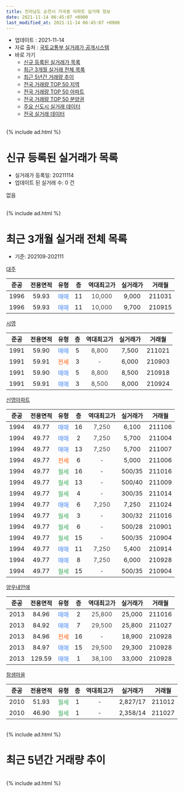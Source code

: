 ```yaml
---
title: 전라남도 순천시 가곡동 아파트 실거래 정보
date: 2021-11-14 06:45:07 +0900
last_modified_at: 2021-11-14 06:45:07 +0900
---
```


* 업데이트 : 2021-11-14
* 자료 출처 : [국토교통부 실거래가 공개시스템](http://rt.molit.go.kr)
* 바로 가기
    * [신규 등록된 실거래가 목록](#신규-등록된-실거래가-목록)
    * [최근 3개월 실거래 전체 목록](#최근-3개월-실거래-전체-목록)
    * [최근 5년간 거래량 추이](#최근-5년간-거래량-추이)
    * [전국 거래량 TOP 50 지역](https://inasie.github.io/apt-trade-info/최근-3개월-전국에서-가장-거래가-많이-발생한-지역)
    * [전국 거래량 TOP 50 아파트](https://inasie.github.io/apt-trade-info/최근-3개월-전국에서-가장-거래가-많이-발생한-아파트)
    * [전국 거래량 TOP 50 분양권](https://inasie.github.io/apt-trade-info/최근-3개월-전국에서-가장-거래가-많이-발생한-분양권)
    * [주요 신도시 실거래 데이터](https://inasie.github.io/apt-trade-info/주요-신도시)
    * [전국 실거래 데이터](https://inasie.github.io/apt-trade-info/전국)
<br>
{% include ad.html %}
<br>

# 신규 등록된 실거래가 목록
* 실거래가 등록일: 20211114
* 업데이트 된 실거래 수: 0 건

없음

<br>
{% include ad.html %}
<br>

# 최근 3개월 실거래 전체 목록
* 기준: 202109-202111


[대주](https://search.naver.com/search.naver?query=%EC%A0%84%EB%9D%BC%EB%82%A8%EB%8F%84+%EC%88%9C%EC%B2%9C%EC%8B%9C+%EA%B0%80%EA%B3%A1%EB%8F%99+%EB%8C%80%EC%A3%BC)

|준공|전용면적|유형|층|역대최고가|실거래가|거래월|
|:---:|:---:|:---:|:---:|:---:|:---:|:---:|
|1996|59.93|<span style="color:#4285f3">매매</span>|11|<span style="color:#444444">10,000</span>|9,000|211031|
|1996|59.93|<span style="color:#4285f3">매매</span>|11|<span style="color:#444444">10,000</span>|9,700|210915|

[시영](https://search.naver.com/search.naver?query=%EC%A0%84%EB%9D%BC%EB%82%A8%EB%8F%84+%EC%88%9C%EC%B2%9C%EC%8B%9C+%EA%B0%80%EA%B3%A1%EB%8F%99+%EC%8B%9C%EC%98%81)

|준공|전용면적|유형|층|역대최고가|실거래가|거래월|
|:---:|:---:|:---:|:---:|:---:|:---:|:---:|
|1991|59.90|<span style="color:#4285f3">매매</span>|5|<span style="color:#444444">8,800</span>|7,500|211021|
|1991|59.91|<span style="color:#ff5a00">전세</span>|3|<span style="color:#444444">-</span>|6,000|210903|
|1991|59.90|<span style="color:#4285f3">매매</span>|5|<span style="color:#444444">8,800</span>|8,500|210918|
|1991|59.91|<span style="color:#4285f3">매매</span>|3|<span style="color:#444444">8,500</span>|8,000|210924|

[신영아파트](https://search.naver.com/search.naver?query=%EC%A0%84%EB%9D%BC%EB%82%A8%EB%8F%84+%EC%88%9C%EC%B2%9C%EC%8B%9C+%EA%B0%80%EA%B3%A1%EB%8F%99+%EC%8B%A0%EC%98%81%EC%95%84%ED%8C%8C%ED%8A%B8)

|준공|전용면적|유형|층|역대최고가|실거래가|거래월|
|:---:|:---:|:---:|:---:|:---:|:---:|:---:|
|1994|49.77|<span style="color:#4285f3">매매</span>|16|<span style="color:#444444">7,250</span>|6,100|211106|
|1994|49.77|<span style="color:#4285f3">매매</span>|2|<span style="color:#444444">7,250</span>|5,700|211004|
|1994|49.77|<span style="color:#4285f3">매매</span>|13|<span style="color:#444444">7,250</span>|5,700|211007|
|1994|49.77|<span style="color:#ff5a00">전세</span>|6|<span style="color:#444444">-</span>|5,000|211006|
|1994|49.77|<span style="color:#34a853">월세</span>|16|<span style="color:#444444">-</span>|500/35|211016|
|1994|49.77|<span style="color:#34a853">월세</span>|13|<span style="color:#444444">-</span>|500/40|211009|
|1994|49.77|<span style="color:#34a853">월세</span>|4|<span style="color:#444444">-</span>|300/35|211014|
|1994|49.77|<span style="color:#4285f3">매매</span>|6|<span style="color:#444444">7,250</span>|7,250|211024|
|1994|49.77|<span style="color:#34a853">월세</span>|3|<span style="color:#444444">-</span>|300/32|211016|
|1994|49.77|<span style="color:#34a853">월세</span>|6|<span style="color:#444444">-</span>|500/28|210901|
|1994|49.77|<span style="color:#34a853">월세</span>|15|<span style="color:#444444">-</span>|500/35|210904|
|1994|49.77|<span style="color:#4285f3">매매</span>|11|<span style="color:#444444">7,250</span>|5,400|210914|
|1994|49.77|<span style="color:#4285f3">매매</span>|8|<span style="color:#444444">7,250</span>|6,000|210928|
|1994|49.77|<span style="color:#34a853">월세</span>|15|<span style="color:#444444">-</span>|500/35|210904|

[양우내안애](https://search.naver.com/search.naver?query=%EC%A0%84%EB%9D%BC%EB%82%A8%EB%8F%84+%EC%88%9C%EC%B2%9C%EC%8B%9C+%EA%B0%80%EA%B3%A1%EB%8F%99+%EC%96%91%EC%9A%B0%EB%82%B4%EC%95%88%EC%95%A0)

|준공|전용면적|유형|층|역대최고가|실거래가|거래월|
|:---:|:---:|:---:|:---:|:---:|:---:|:---:|
|2013|84.96|<span style="color:#4285f3">매매</span>|2|<span style="color:#444444">25,800</span>|25,000|211016|
|2013|84.92|<span style="color:#4285f3">매매</span>|7|<span style="color:#444444">29,500</span>|25,800|211027|
|2013|84.96|<span style="color:#ff5a00">전세</span>|16|<span style="color:#444444">-</span>|18,900|210928|
|2013|84.97|<span style="color:#4285f3">매매</span>|15|<span style="color:#444444">29,500</span>|29,300|210928|
|2013|129.59|<span style="color:#4285f3">매매</span>|1|<span style="color:#444444">38,100</span>|33,000|210928|

[참샘마을](https://search.naver.com/search.naver?query=%EC%A0%84%EB%9D%BC%EB%82%A8%EB%8F%84+%EC%88%9C%EC%B2%9C%EC%8B%9C+%EA%B0%80%EA%B3%A1%EB%8F%99+%EC%B0%B8%EC%83%98%EB%A7%88%EC%9D%84)

|준공|전용면적|유형|층|역대최고가|실거래가|거래월|
|:---:|:---:|:---:|:---:|:---:|:---:|:---:|
|2010|51.93|<span style="color:#34a853">월세</span>|1|<span style="color:#444444">-</span>|2,827/17|211012|
|2010|46.90|<span style="color:#34a853">월세</span>|1|<span style="color:#444444">-</span>|2,358/14|211027|


<br>
{% include ad.html %}
<br>

# 최근 5년간 거래량 추이


<div style="width:100%;">
    <canvas id="deal_progress" height="200"></canvas>
</div>

<script>
new Chart(document.getElementById("deal_progress"), {
    type: 'line',
    data: {
        labels: ['201611','201612','201701','201702','201703','201704','201705','201706','201707','201708','201709','201710','201711','201712','201801','201802','201803','201804','201805','201806','201807','201808','201809','201810','201811','201812','201901','201902','201903','201904','201905','201906','201907','201908','201909','201910','201911','201912','202001','202002','202003','202004','202005','202006','202007','202008','202009','202010','202011','202012','202101','202102','202103','202104','202105','202106','202107','202108','202109','202110','202111'],
        datasets: [{
            label: '매매',
            pointRadius: 1,
            data: [10, 9, 9, 16, 8, 12, 11, 10, 28, 9, 17, 13, 9, 10, 14, 6, 19, 15, 11, 8, 9, 7, 7, 17, 12, 9, 7, 19, 7, 12, 10, 14, 9, 16, 7, 12, 9, 6, 13, 11, 11, 9, 14, 9, 17, 12, 15, 18, 14, 8, 15, 16, 9, 18, 26, 12, 10, 11, 7, 7, 1],
            borderColor: "rgba(255, 201, 14, 1)",
            backgroundColor: "rgba(255, 201, 14, 0.5)",
            fill: false,
            lineTension: 0
        },{
            label: '전월세',
            pointRadius: 1,
            data: [6, 6, 14, 11, 7, 10, 4, 6, 6, 7, 8, 5, 5, 3, 8, 10, 6, 7, 6, 11, 39, 6, 3, 13, 3, 9, 8, 4, 5, 2, 5, 4, 4, 6, 7, 5, 5, 4, 2, 6, 2, 2, 4, 5, 33, 8, 3, 2, 4, 3, 3, 5, 3, 6, 10, 3, 6, 4, 5, 7, 0],
            borderColor: "rgba(0, 141, 185, 1)",
            backgroundColor: "rgba(0, 141, 185, 0.5)",
            fill: false,
            lineTension: 0
        }
        ]
    },
    options: {
        responsive: true,
        title: {
            display: false
        },
        tooltips: {
            mode: 'index',
            intersect: false
        },
        hover: {
            mode: 'nearest',
            intersect: true
        },
        scales: {
            xAxes: [{
                display: true,
                scaleLabel: {
                    display: true,
                    labelString: '년/월'
                }
            }],
            yAxes: [{
                display: true,
                ticks: {
                    suggestedMin: 0,
                },
                scaleLabel: {
                    display: true,
                    labelString: '실거래 수'
                }
            }]
        }
    }
});

</script>


<br>
{% include ad.html %}
<br>

